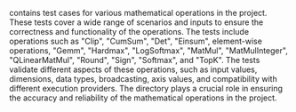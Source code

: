 contains test cases for various mathematical operations in the project. These tests cover a wide range of scenarios and inputs to ensure the correctness and functionality of the operations. The tests include operations such as "Clip", "CumSum", "Det", "Einsum", element-wise operations, "Gemm", "Hardmax", "LogSoftmax", "MatMul", "MatMulInteger", "QLinearMatMul", "Round", "Sign", "Softmax", and "TopK". The tests validate different aspects of these operations, such as input values, dimensions, data types, broadcasting, axis values, and compatibility with different execution providers. The directory plays a crucial role in ensuring the accuracy and reliability of the mathematical operations in the project.